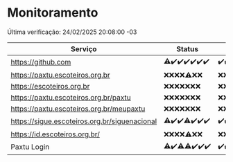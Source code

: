 # Monitoramento

Última verificação: 24/02/2025 20:08:00 -03

|Serviço|Status|Últimas 24h|
|---|---|---|
|https://github.com|<span title="2025-02-17: OK=22, Falhas=1">⚠️</span><span title="2025-02-18: OK=23">✔️</span><span title="2025-02-19: OK=23">✔️</span><span title="2025-02-20: OK=22">✔️</span><span title="2025-02-21: OK=23">✔️</span><span title="2025-02-22: OK=23">✔️</span><span title="2025-02-23: OK=23">✔️</span>|<span title="23/02/2025 21:42:00 -03 : 200">✔️</span><span title="23/02/2025 23:14:00 -03 : 200">✔️</span><span title="24/02/2025 00:17:00 -03 : 200">✔️</span><span title="24/02/2025 01:10:00 -03 : 200">✔️</span><span title="24/02/2025 02:09:00 -03 : 200">✔️</span><span title="24/02/2025 03:13:00 -03 : 200">✔️</span><span title="24/02/2025 04:09:00 -03 : 200">✔️</span><span title="24/02/2025 05:12:00 -03 : 200">✔️</span><span title="24/02/2025 06:10:00 -03 : 200">✔️</span><span title="24/02/2025 07:09:00 -03 : 200">✔️</span><span title="24/02/2025 08:07:00 -03 : 200">✔️</span><span title="24/02/2025 09:16:00 -03 : 200">✔️</span><span title="24/02/2025 10:17:00 -03 : 200">✔️</span><span title="24/02/2025 11:08:00 -03 : 200">✔️</span><span title="24/02/2025 12:09:00 -03 : 200">✔️</span><span title="24/02/2025 13:10:00 -03 : 200">✔️</span><span title="24/02/2025 14:07:00 -03 : 200">✔️</span><span title="24/02/2025 15:12:00 -03 : 200">✔️</span><span title="24/02/2025 16:08:00 -03 : 200">✔️</span><span title="24/02/2025 17:09:00 -03 : 200">✔️</span><span title="24/02/2025 18:07:00 -03 : 200">✔️</span><span title="24/02/2025 19:07:00 -03 : 200">✔️</span><span title="24/02/2025 20:08:00 -03 : 200">✔️</span>|
|https://paxtu.escoteiros.org.br|<span title="2025-02-17: Falhas=23">❌</span><span title="2025-02-18: Falhas=23">❌</span><span title="2025-02-19: Falhas=23">❌</span><span title="2025-02-20: Falhas=22">❌</span><span title="2025-02-21: OK=1, Falhas=22">⚠️</span><span title="2025-02-22: Falhas=23">❌</span><span title="2025-02-23: Falhas=23">❌</span>|<span title="23/02/2025 21:42:00 -03 : 403">❌</span><span title="23/02/2025 23:14:00 -03 : 403">❌</span><span title="24/02/2025 00:17:00 -03 : 403">❌</span><span title="24/02/2025 01:10:00 -03 : 403">❌</span><span title="24/02/2025 02:09:00 -03 : 403">❌</span><span title="24/02/2025 03:13:00 -03 : 403">❌</span><span title="24/02/2025 04:09:00 -03 : 403">❌</span><span title="24/02/2025 05:12:00 -03 : 403">❌</span><span title="24/02/2025 06:10:00 -03 : 403">❌</span><span title="24/02/2025 07:09:00 -03 : 403">❌</span><span title="24/02/2025 08:07:00 -03 : 403">❌</span><span title="24/02/2025 09:16:00 -03 : 403">❌</span><span title="24/02/2025 10:17:00 -03 : 403">❌</span><span title="24/02/2025 11:08:00 -03 : 403">❌</span><span title="24/02/2025 12:09:00 -03 : 403">❌</span><span title="24/02/2025 13:10:00 -03 : 403">❌</span><span title="24/02/2025 14:07:00 -03 : 403">❌</span><span title="24/02/2025 15:12:00 -03 : 403">❌</span><span title="24/02/2025 16:08:00 -03 : 403">❌</span><span title="24/02/2025 17:09:00 -03 : 403">❌</span><span title="24/02/2025 18:07:00 -03 : 403">❌</span><span title="24/02/2025 19:07:00 -03 : 403">❌</span><span title="24/02/2025 20:08:00 -03 : 403">❌</span>|
|https://escoteiros.org.br|<span title="2025-02-17: Falhas=23">❌</span><span title="2025-02-18: Falhas=23">❌</span><span title="2025-02-19: Falhas=23">❌</span><span title="2025-02-20: Falhas=22">❌</span><span title="2025-02-21: Falhas=23">❌</span><span title="2025-02-22: Falhas=23">❌</span><span title="2025-02-23: Falhas=23">❌</span>|<span title="23/02/2025 21:42:00 -03 : 403">❌</span><span title="23/02/2025 23:14:00 -03 : 403">❌</span><span title="24/02/2025 00:17:00 -03 : 403">❌</span><span title="24/02/2025 01:10:00 -03 : 403">❌</span><span title="24/02/2025 02:09:00 -03 : 403">❌</span><span title="24/02/2025 03:13:00 -03 : 403">❌</span><span title="24/02/2025 04:09:00 -03 : 403">❌</span><span title="24/02/2025 05:12:00 -03 : 403">❌</span><span title="24/02/2025 06:10:00 -03 : 403">❌</span><span title="24/02/2025 07:09:00 -03 : 403">❌</span><span title="24/02/2025 08:07:00 -03 : 403">❌</span><span title="24/02/2025 09:16:00 -03 : 403">❌</span><span title="24/02/2025 10:17:00 -03 : 403">❌</span><span title="24/02/2025 11:08:00 -03 : 403">❌</span><span title="24/02/2025 12:09:00 -03 : 403">❌</span><span title="24/02/2025 13:10:00 -03 : 403">❌</span><span title="24/02/2025 14:07:00 -03 : 403">❌</span><span title="24/02/2025 15:12:00 -03 : 403">❌</span><span title="24/02/2025 16:08:00 -03 : 403">❌</span><span title="24/02/2025 17:09:00 -03 : 403">❌</span><span title="24/02/2025 18:07:00 -03 : 403">❌</span><span title="24/02/2025 19:07:00 -03 : 403">❌</span><span title="24/02/2025 20:08:00 -03 : 403">❌</span>|
|https://paxtu.escoteiros.org.br/paxtu|<span title="2025-02-17: Falhas=23">❌</span><span title="2025-02-18: Falhas=23">❌</span><span title="2025-02-19: Falhas=23">❌</span><span title="2025-02-20: Falhas=22">❌</span><span title="2025-02-21: Falhas=23">❌</span><span title="2025-02-22: Falhas=23">❌</span><span title="2025-02-23: Falhas=23">❌</span>|<span title="23/02/2025 21:42:00 -03 : 403">❌</span><span title="23/02/2025 23:14:00 -03 : 403">❌</span><span title="24/02/2025 00:17:00 -03 : 403">❌</span><span title="24/02/2025 01:10:00 -03 : 403">❌</span><span title="24/02/2025 02:09:00 -03 : 403">❌</span><span title="24/02/2025 03:13:00 -03 : 403">❌</span><span title="24/02/2025 04:09:00 -03 : 403">❌</span><span title="24/02/2025 05:12:00 -03 : 403">❌</span><span title="24/02/2025 06:10:00 -03 : 403">❌</span><span title="24/02/2025 07:09:00 -03 : 403">❌</span><span title="24/02/2025 08:07:00 -03 : 403">❌</span><span title="24/02/2025 09:16:00 -03 : 403">❌</span><span title="24/02/2025 10:17:00 -03 : 403">❌</span><span title="24/02/2025 11:08:00 -03 : 403">❌</span><span title="24/02/2025 12:09:00 -03 : 403">❌</span><span title="24/02/2025 13:10:00 -03 : 403">❌</span><span title="24/02/2025 14:07:00 -03 : 403">❌</span><span title="24/02/2025 15:12:00 -03 : 403">❌</span><span title="24/02/2025 16:08:00 -03 : 403">❌</span><span title="24/02/2025 17:09:00 -03 : 403">❌</span><span title="24/02/2025 18:07:00 -03 : 403">❌</span><span title="24/02/2025 19:07:00 -03 : 403">❌</span><span title="24/02/2025 20:08:00 -03 : 403">❌</span>|
|https://paxtu.escoteiros.org.br/meupaxtu|<span title="2025-02-17: Falhas=23">❌</span><span title="2025-02-18: Falhas=23">❌</span><span title="2025-02-19: Falhas=23">❌</span><span title="2025-02-20: Falhas=22">❌</span><span title="2025-02-21: Falhas=23">❌</span><span title="2025-02-22: Falhas=23">❌</span><span title="2025-02-23: Falhas=23">❌</span>|<span title="23/02/2025 21:42:00 -03 : 403">❌</span><span title="23/02/2025 23:14:00 -03 : 403">❌</span><span title="24/02/2025 00:17:00 -03 : 403">❌</span><span title="24/02/2025 01:10:00 -03 : 403">❌</span><span title="24/02/2025 02:09:00 -03 : 403">❌</span><span title="24/02/2025 03:13:00 -03 : 403">❌</span><span title="24/02/2025 04:09:00 -03 : 403">❌</span><span title="24/02/2025 05:12:00 -03 : 403">❌</span><span title="24/02/2025 06:10:00 -03 : 403">❌</span><span title="24/02/2025 07:09:00 -03 : 403">❌</span><span title="24/02/2025 08:07:00 -03 : 403">❌</span><span title="24/02/2025 09:16:00 -03 : 403">❌</span><span title="24/02/2025 10:17:00 -03 : 403">❌</span><span title="24/02/2025 11:08:00 -03 : 403">❌</span><span title="24/02/2025 12:09:00 -03 : 403">❌</span><span title="24/02/2025 13:10:00 -03 : 403">❌</span><span title="24/02/2025 14:07:00 -03 : 403">❌</span><span title="24/02/2025 15:12:00 -03 : 403">❌</span><span title="24/02/2025 16:08:00 -03 : 403">❌</span><span title="24/02/2025 17:09:00 -03 : 403">❌</span><span title="24/02/2025 18:07:00 -03 : 403">❌</span><span title="24/02/2025 19:07:00 -03 : 403">❌</span><span title="24/02/2025 20:08:00 -03 : 403">❌</span>|
|https://sigue.escoteiros.org.br/siguenacional|<span title="2025-02-17: OK=22, Falhas=1">⚠️</span><span title="2025-02-18: OK=23">✔️</span><span title="2025-02-19: OK=23">✔️</span><span title="2025-02-20: OK=21, Falhas=1">⚠️</span><span title="2025-02-21: OK=23">✔️</span><span title="2025-02-22: OK=23">✔️</span><span title="2025-02-23: OK=23">✔️</span>|<span title="23/02/2025 21:42:00 -03 : 200">✔️</span><span title="23/02/2025 23:14:00 -03 : 200">✔️</span><span title="24/02/2025 00:17:00 -03 : 200">✔️</span><span title="24/02/2025 01:10:00 -03 : 200">✔️</span><span title="24/02/2025 02:09:00 -03 : 200">✔️</span><span title="24/02/2025 03:13:00 -03 : 200">✔️</span><span title="24/02/2025 04:09:00 -03 : 200">✔️</span><span title="24/02/2025 05:12:00 -03 : 200">✔️</span><span title="24/02/2025 06:10:00 -03 : 200">✔️</span><span title="24/02/2025 07:09:00 -03 : 200">✔️</span><span title="24/02/2025 08:07:00 -03 : 200">✔️</span><span title="24/02/2025 09:16:00 -03 : 200">✔️</span><span title="24/02/2025 10:17:00 -03 : 200">✔️</span><span title="24/02/2025 11:08:00 -03 : 200">✔️</span><span title="24/02/2025 12:09:00 -03 : 200">✔️</span><span title="24/02/2025 13:10:00 -03 : 200">✔️</span><span title="24/02/2025 14:07:00 -03 : 200">✔️</span><span title="24/02/2025 15:12:00 -03 : 200">✔️</span><span title="24/02/2025 16:08:00 -03 : 200">✔️</span><span title="24/02/2025 17:09:00 -03 : 200">✔️</span><span title="24/02/2025 18:07:00 -03 : 200">✔️</span><span title="24/02/2025 19:07:00 -03 : 200">✔️</span><span title="24/02/2025 20:08:00 -03 : 200">✔️</span>|
|https://id.escoteiros.org.br/|<span title="2025-02-17: Falhas=23">❌</span><span title="2025-02-18: Falhas=23">❌</span><span title="2025-02-19: Falhas=23">❌</span><span title="2025-02-20: Falhas=22">❌</span><span title="2025-02-21: OK=1, Falhas=22">⚠️</span><span title="2025-02-22: Falhas=23">❌</span><span title="2025-02-23: Falhas=23">❌</span>|<span title="23/02/2025 21:42:00 -03 : 403">❌</span><span title="23/02/2025 23:14:00 -03 : 403">❌</span><span title="24/02/2025 00:17:00 -03 : 403">❌</span><span title="24/02/2025 01:10:00 -03 : 403">❌</span><span title="24/02/2025 02:09:00 -03 : 403">❌</span><span title="24/02/2025 03:13:00 -03 : 403">❌</span><span title="24/02/2025 04:09:00 -03 : 403">❌</span><span title="24/02/2025 05:12:00 -03 : 403">❌</span><span title="24/02/2025 06:10:00 -03 : 403">❌</span><span title="24/02/2025 07:09:00 -03 : 403">❌</span><span title="24/02/2025 08:07:00 -03 : 403">❌</span><span title="24/02/2025 09:16:00 -03 : 403">❌</span><span title="24/02/2025 10:17:00 -03 : 403">❌</span><span title="24/02/2025 11:08:00 -03 : 403">❌</span><span title="24/02/2025 12:09:00 -03 : 403">❌</span><span title="24/02/2025 13:10:00 -03 : 403">❌</span><span title="24/02/2025 14:07:00 -03 : 403">❌</span><span title="24/02/2025 15:12:00 -03 : 403">❌</span><span title="24/02/2025 16:08:00 -03 : 403">❌</span><span title="24/02/2025 17:09:00 -03 : 403">❌</span><span title="24/02/2025 18:07:00 -03 : 403">❌</span><span title="24/02/2025 19:07:00 -03 : 403">❌</span><span title="24/02/2025 20:08:00 -03 : 403">❌</span>|
|Paxtu Login|<span title="2025-02-17: OK=22, Falhas=1">⚠️</span><span title="2025-02-18: OK=23">✔️</span><span title="2025-02-19: OK=22, Falhas=1">⚠️</span><span title="2025-02-20: OK=21, Falhas=1">⚠️</span><span title="2025-02-21: OK=23">✔️</span><span title="2025-02-22: OK=23">✔️</span><span title="2025-02-23: OK=23">✔️</span>|<span title="23/02/2025 21:42:00 -03 : 200">✔️</span><span title="23/02/2025 23:14:00 -03 : 200">✔️</span><span title="24/02/2025 00:17:00 -03 : 200">✔️</span><span title="24/02/2025 01:10:00 -03 : 200">✔️</span><span title="24/02/2025 02:09:00 -03 : 200">✔️</span><span title="24/02/2025 03:13:00 -03 : 200">✔️</span><span title="24/02/2025 04:09:00 -03 : 200">✔️</span><span title="24/02/2025 05:12:00 -03 : 200">✔️</span><span title="24/02/2025 06:10:00 -03 : 200">✔️</span><span title="24/02/2025 07:09:00 -03 : 200">✔️</span><span title="24/02/2025 08:07:00 -03 : 200">✔️</span><span title="24/02/2025 09:16:00 -03 : 200">✔️</span><span title="24/02/2025 10:17:00 -03 : 200">✔️</span><span title="24/02/2025 11:08:00 -03 : 200">✔️</span><span title="24/02/2025 12:09:00 -03 : 200">✔️</span><span title="24/02/2025 13:10:00 -03 : 200">✔️</span><span title="24/02/2025 14:07:00 -03 : 200">✔️</span><span title="24/02/2025 15:12:00 -03 : 200">✔️</span><span title="24/02/2025 16:08:00 -03 : 200">✔️</span><span title="24/02/2025 17:09:00 -03 : 200">✔️</span><span title="24/02/2025 18:07:00 -03 : 200">✔️</span><span title="24/02/2025 19:07:00 -03 : 200">✔️</span><span title="24/02/2025 20:08:00 -03 : 200">✔️</span>|
